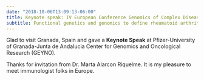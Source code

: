 ```yaml
---
date: "2018-10-06T13:09:13-06:00"
title: Keynote speak: IV European Conference Genomics of Complex Diseases New Challenges
subtitle: Functional genetics and genomics to define rheumatoid arthritis
---
```


Glad to visit Granada, Spain and gave a **Keynote Speak** at Pfizer-University of Granada-Junta de Andalucia Center for Genomics and Oncological Research (GEYNO).

Thanks for invitation from Dr. Marta Alarcon Riquelme. It is my pleasure to meet immunologist folks in Europe. 

